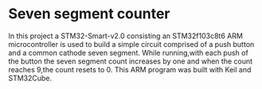# Seven segment counter

In this project a STM32-Smart-v2.0 consisting an STM32f103c8t6 ARM microcontroller is used to build a simple circuit comprised of a push button and a common cathode seven segment. 
While running,with each push of the button the seven segment count increases by one and when the count reaches 9,the count resets to 0. 
This ARM program was built with Keil and STM32Cube.

